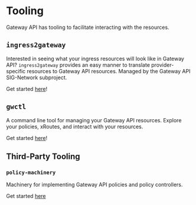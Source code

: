 # Tooling

Gateway API has tooling to facilitate interacting with the resources.

## `ingress2gateway`

Interested in seeing what your ingress resources will look like in Gateway API? `ingress2gateway` provides an easy manner to translate provider-specific resources to Gateway API resources. Managed by the Gateway API SIG-Network subproject.

Get started [here](https://github.com/kubernetes-sigs/ingress2gateway?tab=readme-ov-file#installation)!

## `gwctl`

A command line tool for managing your Gateway API resources. Explore your policies, xRoutes, and interact with your resources.

Get started [here](https://github.com/kubernetes-sigs/gwctl?tab=readme-ov-file#installation)!

## Third-Party Tooling

### `policy-machinery`

Machinery for implementing Gateway API policies and policy controllers.

Get started [here](https://github.com/Kuadrant/policy-machinery/tree/main)
